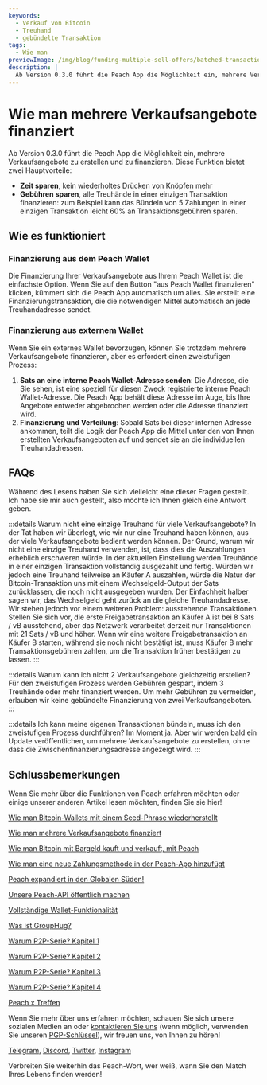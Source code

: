 ```yaml
---
keywords:
  - Verkauf von Bitcoin
  - Treuhand
  - gebündelte Transaktion
tags:
  - Wie man
previewImage: /img/blog/funding-multiple-sell-offers/batched-transaction.png
description: |
  Ab Version 0.3.0 führt die Peach App die Möglichkeit ein, mehrere Verkaufsangebote zu erstellen und zu finanzieren. Hier erfahren Sie, wie es funktioniert.
---
```


# Wie man mehrere Verkaufsangebote finanziert

Ab Version 0.3.0 führt die Peach App die Möglichkeit ein, mehrere Verkaufsangebote zu erstellen und zu finanzieren. Diese Funktion bietet zwei Hauptvorteile:

- **Zeit sparen**, kein wiederholtes Drücken von Knöpfen mehr
- **Gebühren sparen**, alle Treuhände in einer einzigen Transaktion finanzieren: zum Beispiel kann das Bündeln von 5 Zahlungen in einer einzigen Transaktion leicht 60% an Transaktionsgebühren sparen.

## Wie es funktioniert

### Finanzierung aus dem Peach Wallet

Die Finanzierung Ihrer Verkaufsangebote aus Ihrem Peach Wallet ist die einfachste Option. Wenn Sie auf den Button "aus Peach Wallet finanzieren" klicken, kümmert sich die Peach App automatisch um alles. Sie erstellt eine Finanzierungstransaktion, die die notwendigen Mittel automatisch an jede Treuhandadresse sendet.

### Finanzierung aus externem Wallet

Wenn Sie ein externes Wallet bevorzugen, können Sie trotzdem mehrere Verkaufsangebote finanzieren, aber es erfordert einen zweistufigen Prozess:

1. **Sats an eine interne Peach Wallet-Adresse senden**: Die Adresse, die Sie sehen, ist eine speziell für diesen Zweck registrierte interne Peach Wallet-Adresse. Die Peach App behält diese Adresse im Auge, bis Ihre Angebote entweder abgebrochen werden oder die Adresse finanziert wird.
2. **Finanzierung und Verteilung**: Sobald Sats bei dieser internen Adresse ankommen, teilt die Logik der Peach App die Mittel unter den von Ihnen erstellten Verkaufsangeboten auf und sendet sie an die individuellen Treuhandadressen.

## FAQs

Während des Lesens haben Sie sich vielleicht eine dieser Fragen gestellt. Ich habe sie mir auch gestellt, also möchte ich Ihnen gleich eine Antwort geben.

:::details Warum nicht eine einzige Treuhand für viele Verkaufsangebote?
In der Tat haben wir überlegt, wie wir nur eine Treuhand haben können, aus der viele Verkaufsangebote bedient werden können.
Der Grund, warum wir nicht eine einzige Treuhand verwenden, ist, dass dies die Auszahlungen erheblich erschweren würde.
In der aktuellen Einstellung werden Treuhände in einer einzigen Transaktion vollständig ausgezahlt und fertig. Würden wir jedoch eine Treuhand teilweise an Käufer A auszahlen, würde die Natur der Bitcoin-Transaktion uns mit einem Wechselgeld-Output der Sats zurücklassen, die noch nicht ausgegeben wurden. Der Einfachheit halber sagen wir, das Wechselgeld geht zurück an die gleiche Treuhandadresse.
Wir stehen jedoch vor einem weiteren Problem: ausstehende Transaktionen. Stellen Sie sich vor, die erste Freigabetransaktion an Käufer A ist bei 8 Sats / vB ausstehend, aber das Netzwerk verarbeitet derzeit nur Transaktionen mit 21 Sats / vB und höher. Wenn wir eine weitere Freigabetransaktion an Käufer B starten, während sie noch nicht bestätigt ist, muss Käufer B mehr Transaktionsgebühren zahlen, um die Transaktion früher bestätigen zu lassen.
:::

:::details Warum kann ich nicht 2 Verkaufsangebote gleichzeitig erstellen?
Für den zweistufigen Prozess werden Gebühren gespart, indem 3 Treuhände oder mehr finanziert werden. Um mehr Gebühren zu vermeiden, erlauben wir keine gebündelte Finanzierung von zwei Verkaufsangeboten.
:::

:::details Ich kann meine eigenen Transaktionen bündeln, muss ich den zweistufigen Prozess durchführen?
Im Moment ja. Aber wir werden bald ein Update veröffentlichen, um mehrere Verkaufsangebote zu erstellen, ohne dass die Zwischenfinanzierungsadresse angezeigt wird.
:::

## Schlussbemerkungen

Wenn Sie mehr über die Funktionen von Peach erfahren möchten oder einige unserer anderen Artikel lesen möchten, finden Sie sie hier!

[Wie man Bitcoin-Wallets mit einem Seed-Phrase wiederherstellt](https://peachbitcoin.com/de/blog/how-to-restore-peach-wallet/)

[Wie man mehrere Verkaufsangebote finanziert](https://peachbitcoin.com/de/blog/funding-multiple-sell-offers/)

[Wie man Bitcoin mit Bargeld kauft und verkauft, mit Peach](https://peachbitcoin.com/de/blog/how-to-buy-and-sell-bitcoin-with-cash-using-peach/)

[Wie man eine neue Zahlungsmethode in der Peach-App hinzufügt](https://peachbitcoin.com/de/blog/how-to-add-a-payment-method/)

[Peach expandiert in den Globalen Süden!](https://peachbitcoin.com/de/blog/peach-expands-to-the-global-south/)

[Unsere Peach-API öffentlich machen](https://peachbitcoin.com/de/blog/making-our-peach-api-public/)

[Vollständige Wallet-Funktionalität](https://peachbitcoin.com/de/blog/full-wallet-functionality/)

[Was ist GroupHug?](https://peachbitcoin.com/de/blog/group-hug/)

[Warum P2P-Serie? Kapitel 1](https://peachbitcoin.com/de/blog/why-p2p-chapter-1/)

[Warum P2P-Serie? Kapitel 2](https://peachbitcoin.com/de/blog/why-p2p-chapter-2/)

[Warum P2P-Serie? Kapitel 3](https://peachbitcoin.com/de/blog/why-p2p-chapter-3-circular-economies/)

[Warum P2P-Serie? Kapitel 4](https://peachbitcoin.com/de/blog/why-p2p-chapter-4-chains-of-trust/)

[Peach x Treffen](https://peachbitcoin.com/de/blog/peach-for-meetups/)

Wenn Sie mehr über uns erfahren möchten, schauen Sie sich unsere sozialen Medien an oder [kontaktieren Sie uns](mailto:hello@peachbitcoin.com) (wenn möglich, verwenden Sie unseren [PGP-Schlüssel](https://keys.openpgp.org/vks/v1/by-fingerprint/48339A19645E2E53488E0E5479E1B270FACD1BD2)), wir freuen uns, von Ihnen zu hören!

[Telegram](https://t.me/+GkOW1J-ixBBkZWRk), [Discord](https://discord.gg/ypeHz3SW54), [Twitter](https://twitter.com/peachbitcoin), [Instagram](https://instagram.com/peachbitcoin)

Verbreiten Sie weiterhin das Peach-Wort, wer weiß, wann Sie den Match Ihres Lebens finden werden!
